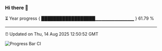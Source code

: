 ### Hi there 👋

⏳ Year progress { ██████████████████▁▁▁▁▁▁▁▁▁▁▁▁ } 61.79 %

---

⏰ Updated on Thu, 14 Aug 2025 12:50:52 GMT

![Progress Bar CI](https://github.com/liununu/liununu/workflows/Progress%20Bar%20CI/badge.svg)
